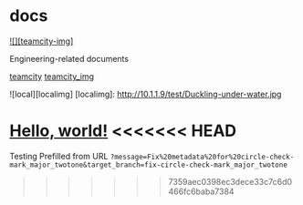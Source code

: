 docs
====

[![][teamcity-img]][teamcity]

Engineering-related documents

[teamcity]
[teamcity_img]

[teamcity]: https://ci.comprehend.com/viewType.html?buildTypeId=Comprehend_Docs_Inspections
[teamcity_img]: https://ci.comprehend.com/app/rest/builds/buildType:(id:Comprehend_Docs_Inspections)/statusIcon 


![local][localimg]
[localimg]: http://10.1.1.9/test/Duckling-under-water.jpg


<a href="http://example.com/" target="_blank">Hello, world!</a>
<<<<<<< HEAD
=======

Testing Prefilled from URL `?message=Fix%20metadata%20for%20circle-check-mark_major_twotone&target_branch=fix-circle-check-mark_major_twotone`
>>>>>>> 7359aec0398ec3dece33c7c6d0466fc6baba7384
